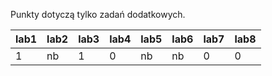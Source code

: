 Punkty dotyczą tylko zadań dodatkowych.

| lab1 | lab2 | lab3 | lab4 | lab5 | lab6 | lab7 | lab8 |
|------|------|------|------|------|------|------|------|
|    1 | nb   |    1 |    0 | nb   | nb   |    0 |    0 |
